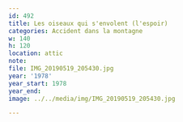 ```yaml
---
id: 492
title: Les oiseaux qui s'envolent (l'espoir)
categories: Accident dans la montagne
w: 140
h: 120
location: attic
note:
file: IMG_20190519_205430.jpg
year: '1978'
year_start: 1978
year_end:
image: ../../media/img/IMG_20190519_205430.jpg

---
```

